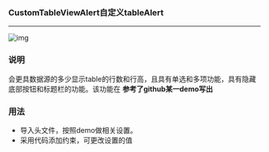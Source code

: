 ### CustomTableViewAlert自定义tableAlert
-----
![img](https://github.com/wutao23yzd/CustomTableViewAlert/blob/master/showDemo.gif)
### 说明
会更具数据源的多少显示table的行数和行高，且具有单选和多项功能，具有隐藏底部按钮和标题栏的功能。该功能在 **参考了github某一demo写出**
### 用法
- 导入头文件，按照demo做相关设置。
- 采用代码添加约束，可更改设置的值
